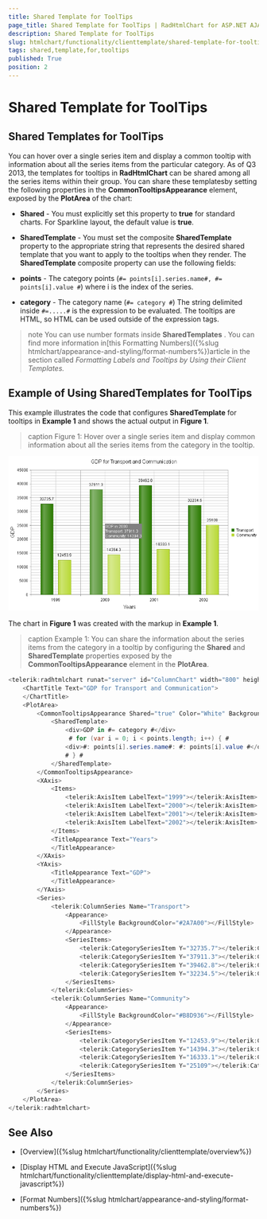 ```yaml
---
title: Shared Template for ToolTips
page_title: Shared Template for ToolTips | RadHtmlChart for ASP.NET AJAX Documentation
description: Shared Template for ToolTips
slug: htmlchart/functionality/clienttemplate/shared-template-for-tooltips
tags: shared,template,for,tooltips
published: True
position: 2
---
```


# Shared Template for ToolTips

## Shared Templates for ToolTips

You can hover over a single series item and display a common tooltip with information about all the series items from the particular category. As of Q3 2013, the templates for tooltips in **RadHtmlChart** can be shared among all the series items within their group. You can share these templatesby setting the following properties in the **CommonTooltipsAppearance** element, exposed by the **PlotArea** of the chart:

* **Shared** - You must explicitly set this property to **true** for standard charts. For Sparkline layout, the default value is **true**.

* **SharedTemplate** - You must set the composite **SharedTemplate** property to the appropriate string that represents the desired shared template that you want to apply to the tooltips when they render. The **SharedTemplate** composite property can use the following fields:

* **points** - The category points (`#= points[i].series.name#, #= points[i].value #`) where i is the index of the series.

* **category** - The category name (`#= category #`) The string delimited inside `#=.....#` is the expression to be evaluated. The tooltips are HTML, so HTML can be used outside of the expression tags.

>note You can use number formats inside **SharedTemplates** . You can find more information in[this Formatting Numbers]({%slug htmlchart/appearance-and-styling/format-numbers%})article in the section called *Formatting Labels and Tooltips by Using their Client Templates.* 

## Example of Using SharedTemplates for ToolTips

This example illustrates the code that configures **SharedTemplate** for tooltips in **Example 1** and shows the actual output in **Figure 1**.

>caption Figure 1: Hover over a single series item and display common information about all the series items from	the category in the tooltip.

![htmlchart-client Templates-shared Template](images/htmlchart-clientTemplates-sharedTemplate.png)

The chart in **Figure 1** was created with the markup in **Example 1**.

>caption Example 1: You can share the information about the series items from the category in a tooltip by configuring the **Shared** and **SharedTemplate** properties exposed by the **CommonTooltipsAppearance** element in the **PlotArea**.

````C#
<telerik:radhtmlchart runat="server" id="ColumnChart" width="800" height="500">
	<ChartTitle Text="GDP for Transport and Communication">
	</ChartTitle>
	<PlotArea>
		<CommonTooltipsAppearance Shared="true" Color="White" BackgroundColor="Gray">
			<SharedTemplate>
				<div>GDP in #= category #</div>
				 # for (var i = 0; i < points.length; i++) { # 
				<div>#: points[i].series.name#: #: points[i].value #</div>
				# } #
			</SharedTemplate>
		</CommonTooltipsAppearance>
		<XAxis>
			<Items>
				<telerik:AxisItem LabelText="1999"></telerik:AxisItem>
				<telerik:AxisItem LabelText="2000"></telerik:AxisItem>
				<telerik:AxisItem LabelText="2001"></telerik:AxisItem>
				<telerik:AxisItem LabelText="2002"></telerik:AxisItem>
			</Items>
			<TitleAppearance Text="Years">
			</TitleAppearance>
		</XAxis>
		<YAxis>
			<TitleAppearance Text="GDP">
			</TitleAppearance>
		</YAxis>
		<Series>
			<telerik:ColumnSeries Name="Transport">
				<Appearance>
					<FillStyle BackgroundColor="#2A7A00"></FillStyle>
				</Appearance>
				<SeriesItems>
					<telerik:CategorySeriesItem Y="32735.7"></telerik:CategorySeriesItem>
					<telerik:CategorySeriesItem Y="37911.3"></telerik:CategorySeriesItem>
					<telerik:CategorySeriesItem Y="39462.8"></telerik:CategorySeriesItem>
					<telerik:CategorySeriesItem Y="32234.5"></telerik:CategorySeriesItem>
				</SeriesItems>
			</telerik:ColumnSeries>
			<telerik:ColumnSeries Name="Community">
				<Appearance>
					<FillStyle BackgroundColor="#B8D936"></FillStyle>
				</Appearance>
				<SeriesItems>
					<telerik:CategorySeriesItem Y="12453.9"></telerik:CategorySeriesItem>
					<telerik:CategorySeriesItem Y="14394.3"></telerik:CategorySeriesItem>
					<telerik:CategorySeriesItem Y="16333.1"></telerik:CategorySeriesItem>
					<telerik:CategorySeriesItem Y="25109"></telerik:CategorySeriesItem>
				</SeriesItems>
			</telerik:ColumnSeries>
		</Series>
	</PlotArea>
</telerik:radhtmlchart>
````

## See Also

 * [Overview]({%slug htmlchart/functionality/clienttemplate/overview%})

 * [Display HTML and Execute JavaScript]({%slug htmlchart/functionality/clienttemplate/display-html-and-execute-javascript%})

 * [Format Numbers]({%slug htmlchart/appearance-and-styling/format-numbers%})

